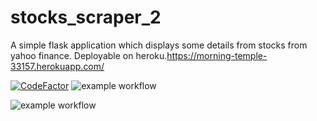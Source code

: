 # stocks_scraper_2
A simple flask application which displays some details from stocks from yahoo finance.
Deployable on heroku.https://morning-temple-33157.herokuapp.com/


[![CodeFactor](https://www.codefactor.io/repository/github/phillip2468/stocks_scraper_2/badge)](https://www.codefactor.io/repository/github/phillip2468/stocks_scraper_2)
![example workflow](https://github.com/github/phillip2468/stocks_scraper_2/workflows/test.yml/badge.svg)

![example workflow](https://github.com/phillip2468/stocks_scraper_2/actions/workflows/main.yml/badge.svg)
